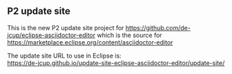 ## P2 update site

This is the new P2 update site project for https://github.com/de-jcup/eclipse-asciidoctor-editor which is the source for https://marketplace.eclipse.org/content/asciidoctor-editor

The update site URL to use in Eclipse is:  
https://de-jcup.github.io/update-site-eclipse-asciidoctor-editor/update-site/
